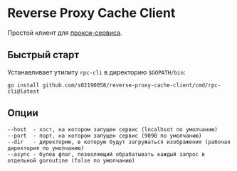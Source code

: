 # Reverse Proxy Cache Client

Простой клиент для [прокси-сервиса](https://github.com/s02190058/reverse-proxy-cache).

## Быстрый старт

Устанавливает утилиту `rpc-cli` в директорию `$GOPATH/bin`:

```shell
go install github.com/s02190058/reverse-proxy-cache-client/cmd/rpc-cli@latest
```

## Опции

```
--host  - хост, на котором запущен сервис (localhsot по умолчанию)
--port  - порт, на котором запущен сервис (9090 по умолчанию)
--dir   - директорию, в которую будут загружаться изображения (рабочая директория по умолчанию)
--async - булев флаг, позволяющий обрабатывать каждый запрос в отдельной goroutine (false по умолчанию)
```